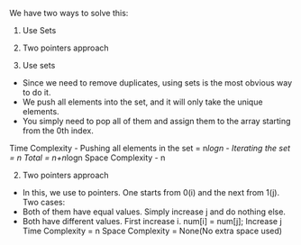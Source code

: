 We have two ways to solve this:
1. Use Sets
2. Two pointers approach

1. Use sets
 - Since we need to remove duplicates, using sets is the most obvious way to do it.
 - We push all elements into the set, and it will only take the unique elements.
 - You simply need to pop all of them and assign them to the array starting from the 0th index.

 Time Complexity - Pushing all elements in the set = n*logn
                 - Iterating the set = n
                 Total = n+n*logn
 Space Complexity - n
                 
2. Two pointers approach
 - In this, we use to pointers. One starts from 0(i) and the next from 1(j).
 Two cases:
  - Both of them have equal values.
    Simply increase j and do nothing else.
  - Both have different values.
    First increase i.
    num[i] = num[j];
    Increase j
Time Complexity = n
Space Complexity = None(No extra space used)